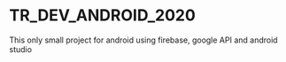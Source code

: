 # TR_DEV_ANDROID_2020
 This only small project for android using firebase, google API and android studio
